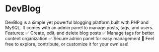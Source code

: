 # DevBlog
DevBlog is a simple yet powerful blogging platform built with PHP and MySQL. It comes with an admin panel to manage posts, tags, and users.  Features: ✅ Create, edit, and delete blog posts ✅ Manage tags for better content organization ✅ Secure admin panel for easy management 🚀 Feel free to explore, contribute, or customize it for your own use!
